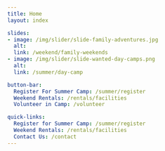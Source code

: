 ```yaml
---
title: Home
layout: index

slides:
- image: /img/slider/slide-family-adventures.jpg
  alt:
  link: /weekend/family-weekends
- image: /img/slider/slide-wanted-day-camps.png
  alt:
  link: /summer/day-camp

button-bar:
  Register For Summer Camp: /summer/register
  Weekend Rentals: /rentals/facilities
  Volunteer in Camp: /volunteer

quick-links:
  Register for Summer Camp: /summer/register
  Weekend Rentals: /rentals/facilities
  Contact Us: /contact
---
```

